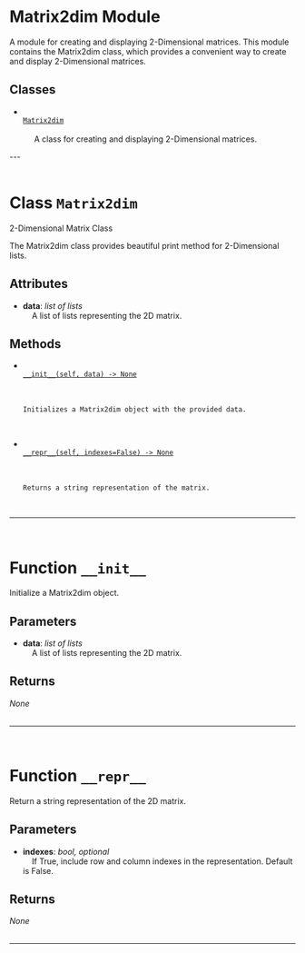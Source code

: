 <h1>Matrix2dim Module</h1>
  A module for creating and displaying 2-Dimensional matrices. This module contains the Matrix2dim class, which provides a convenient way to create and display 2-Dimensional matrices.  
<h2>Classes</h2>
<ul>
<li> <a href='#class-Matrix2dim'><code>
Matrix2dim
</code></a> <br>
&nbsp;&nbsp;&nbsp;&nbsp;
    A class for creating and displaying 2-Dimensional matrices.
<br></li>
</ul>
---
<div style="page-break-after: always; visibility: hidden"></div>
<br>
<h1 id="class-Matrix2dim">
<strong>Class</strong>
<code>Matrix2dim</code></h1>
2-Dimensional Matrix Class

The Matrix2dim class provides beautiful print method
for 2-Dimensional lists.


<h2>Attributes</h2>
<ul>
<li> <strong>data</strong>: <em>list of lists</em> <br>
&nbsp;&nbsp;&nbsp;&nbsp;A list of lists representing the 2D matrix. <br></li>
</ul>
<h2>Methods</h2>
<ul>
<li> <a href='#function-__init__'><code>
__init__(self, data) -> None
</code></a> <br>
&nbsp;&nbsp;&nbsp;&nbsp;

    Initializes a Matrix2dim object with the provided data.
<br></li>
<li> <a href='#function-__repr__'><code>
__repr__(self, indexes=False) -> None
</code></a> <br>
&nbsp;&nbsp;&nbsp;&nbsp;

    Returns a string representation of the matrix.
<br></li>
</ul>


---
<div style="page-break-after: always; visibility: hidden"></div>
<br>
<h1 id="function-__init__">
<strong>Function</strong>
<code>__init__</code></h1>
Initialize a Matrix2dim object.


<h2>Parameters</h2>
<ul>
<li> <strong>data</strong>: <em>list of lists</em> <br>
&nbsp;&nbsp;&nbsp;&nbsp;A list of lists representing the 2D matrix. <br></li>
</ul>
<h2>Returns</h2>
<em>None</em> <br>
&nbsp;&nbsp;&nbsp;&nbsp; <br>

---
<div style="page-break-after: always; visibility: hidden"></div>
<br>
<h1 id="function-__repr__">
<strong>Function</strong>
<code>__repr__</code></h1>
Return a string representation of the 2D matrix.


<h2>Parameters</h2>
<ul>
<li> <strong>indexes</strong>: <em>bool, optional</em> <br>
&nbsp;&nbsp;&nbsp;&nbsp;If True, include row and column indexes in the representation. Default is False. <br></li>
</ul>
<h2>Returns</h2>
<em>None</em> <br>
&nbsp;&nbsp;&nbsp;&nbsp; <br>

---